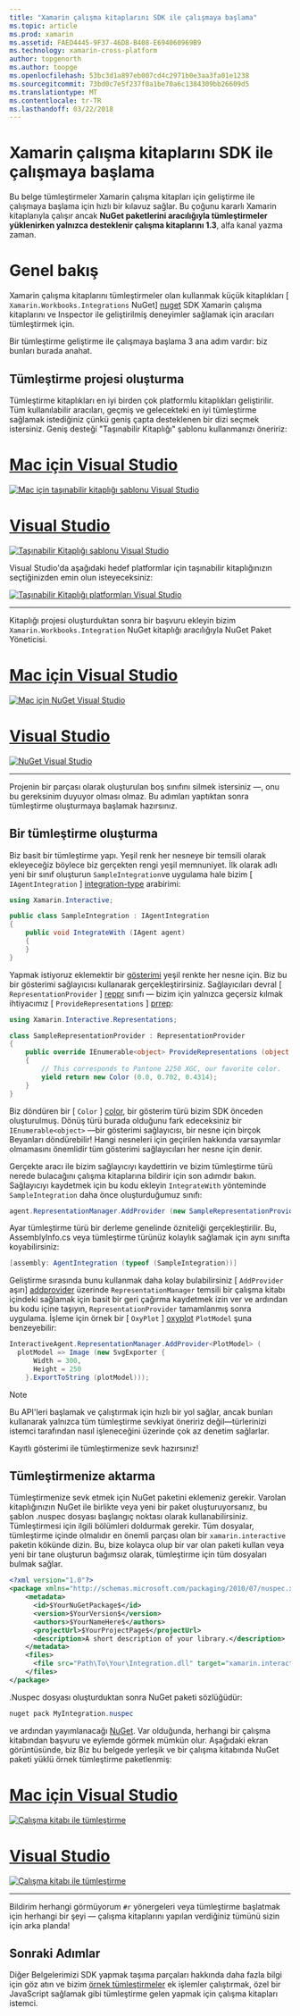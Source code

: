 ```yaml
---
title: "Xamarin çalışma kitaplarını SDK ile çalışmaya başlama"
ms.topic: article
ms.prod: xamarin
ms.assetid: FAED4445-9F37-46D8-B408-E694060969B9
ms.technology: xamarin-cross-platform
author: topgenorth
ms.author: toopge
ms.openlocfilehash: 53bc3d1a897eb007cd4c2971b0e3aa3fa01e1238
ms.sourcegitcommit: 73bd0c7e5f237f0a1be70a6c1384309bb26609d5
ms.translationtype: MT
ms.contentlocale: tr-TR
ms.lasthandoff: 03/22/2018
---
```

# <a name="getting-started-with-the-xamarin-workbooks-sdk"></a>Xamarin çalışma kitaplarını SDK ile çalışmaya başlama

Bu belge tümleştirmeler Xamarin çalışma kitapları için geliştirme ile çalışmaya başlama için hızlı bir kılavuz sağlar. Bu çoğunu kararlı Xamarin kitaplarıyla çalışır ancak **NuGet paketlerini aracılığıyla tümleştirmeler yüklenirken yalnızca desteklenir çalışma kitaplarını 1.3**, alfa kanal yazma zaman.

# <a name="general-overview"></a>Genel bakış

Xamarin çalışma kitaplarını tümleştirmeler olan kullanmak küçük kitaplıkları [ `Xamarin.Workbooks.Integrations` NuGet] [ nuget] SDK Xamarin çalışma kitaplarını ve Inspector ile geliştirilmiş deneyimler sağlamak için aracıları tümleştirmek için.

Bir tümleştirme geliştirme ile çalışmaya başlama 3 ana adım vardır: biz bunları burada anahat.

## <a name="creating-the-integration-project"></a>Tümleştirme projesi oluşturma

Tümleştirme kitaplıkları en iyi birden çok platformlu kitaplıkları geliştirilir. Tüm kullanılabilir aracıları, geçmiş ve gelecekteki en iyi tümleştirme sağlamak istediğiniz çünkü geniş çapta desteklenen bir dizi seçmek istersiniz. Geniş desteği "Taşınabilir Kitaplığı" şablonu kullanmanızı öneririz:

# <a name="visual-studio-for-mactabvsmac"></a>[Mac için Visual Studio](#tab/vsmac)

[![Mac için taşınabilir kitaplığı şablonu Visual Studio](images/xamarin-studio-pcl.png)](images/xamarin-studio-pcl.png#lightbox)

# <a name="visual-studiotabvswin"></a>[Visual Studio](#tab/vswin)

[![Taşınabilir Kitaplığı şablonu Visual Studio](images/visual-studio-pcl.png)](images/visual-studio-pcl.png#lightbox)

Visual Studio'da aşağıdaki hedef platformlar için taşınabilir kitaplığınızın seçtiğinizden emin olun isteyeceksiniz:

[![Taşınabilir Kitaplığı platformları Visual Studio](images/visual-studio-pcl-platforms.png)](images/visual-studio-pcl-platforms.png#lightbox)

-----

Kitaplığı projesi oluşturduktan sonra bir başvuru ekleyin bizim `Xamarin.Workbooks.Integration` NuGet kitaplığı aracılığıyla NuGet Paket Yöneticisi.

# <a name="visual-studio-for-mactabvsmac"></a>[Mac için Visual Studio](#tab/vsmac)

[![Mac için NuGet Visual Studio](images/xamarin-studio-nuget.png)](images/xamarin-studio-nuget.png#lightbox)

# <a name="visual-studiotabvswin"></a>[Visual Studio](#tab/vswin)

[![NuGet Visual Studio](images/visual-studio-nuget.png)](images/visual-studio-nuget.png#lightbox)

-----

Projenin bir parçası olarak oluşturulan boş sınıfını silmek istersiniz —, onu bu gereksinim duyuyor olması olmaz. Bu adımları yaptıktan sonra tümleştirme oluşturmaya başlamak hazırsınız.

## <a name="building-an-integration"></a>Bir tümleştirme oluşturma

Biz basit bir tümleştirme yapı. Yeşil renk her nesneye bir temsili olarak ekleyeceğiz böylece biz gerçekten rengi yeşil memnuniyet. İlk olarak adlı yeni bir sınıf oluşturun `SampleIntegration`ve uygulama hale bizim [ `IAgentIntegration` ] [ integration-type] arabirimi:

```csharp
using Xamarin.Interactive;

public class SampleIntegration : IAgentIntegration
{
    public void IntegrateWith (IAgent agent)
    {
    }
}
```

Yapmak istiyoruz eklemektir bir [gösterimi](~/tools/workbooks/sdk/representations.md) yeşil renkte her nesne için. Biz bu bir gösterimi sağlayıcısı kullanarak gerçekleştirirsiniz. Sağlayıcıları devral [ `RepresentationProvider` ] [ reppr] sınıfı — bizim için yalnızca geçersiz kılmak ihtiyacımız [ `ProvideRepresentations` ] [ prrep]:

```csharp
using Xamarin.Interactive.Representations;

class SampleRepresentationProvider : RepresentationProvider
{
    public override IEnumerable<object> ProvideRepresentations (object obj)
    {
        // This corresponds to Pantone 2250 XGC, our favorite color.
        yield return new Color (0.0, 0.702, 0.4314);
    }
}
```

Biz döndüren bir [ `Color` ] [ color], bir gösterim türü bizim SDK önceden oluşturulmuş.
Dönüş türü burada olduğunu fark edeceksiniz bir `IEnumerable<object>` &mdash;bir gösterimi sağlayıcısı, bir nesne için birçok Beyanları döndürebilir! Hangi nesneleri için geçirilen hakkında varsayımlar olmamasını önemlidir tüm gösterimi sağlayıcıları her nesne için denir.

Gerçekte aracı ile bizim sağlayıcıyı kaydettirin ve bizim tümleştirme türü nerede bulacağını çalışma kitaplarına bildirir için son adımdır bakın. Sağlayıcıyı kaydetmek için bu kodu ekleyin `IntegrateWith` yönteminde `SampleIntegration` daha önce oluşturduğumuz sınıfı:

```csharp
agent.RepresentationManager.AddProvider (new SampleRepresentationProvider ());
```

Ayar tümleştirme türü bir derleme genelinde özniteliği gerçekleştirilir. Bu, AssemblyInfo.cs veya tümleştirme türünüz kolaylık sağlamak için aynı sınıfta koyabilirsiniz:

```csharp
[assembly: AgentIntegration (typeof (SampleIntegration))]
````

Geliştirme sırasında bunu kullanmak daha kolay bulabilirsiniz [ `AddProvider` aşırı] [ addprovider] üzerinde `RepresentationManager` temsili bir çalışma kitabı içindeki sağlamak için basit bir geri çağırma kaydetmek izin ver ve ardından bu kodu içine taşıyın, `RepresentationProvider` tamamlanmış sonra uygulama. İşleme için örnek bir [ `OxyPlot` ] [ oxyplot] `PlotModel` şuna benzeyebilir:

```csharp
InteractiveAgent.RepresentationManager.AddProvider<PlotModel> (
  plotModel => Image (new SvgExporter {
      Width = 300,
      Height = 250
    }.ExportToString (plotModel)));
```

> [!NOTE]
> Bu API'leri başlamak ve çalıştırmak için hızlı bir yol sağlar, ancak bunları kullanarak yalnızca tüm tümleştirme sevkiyat öneririz değil&mdash;türlerinizi istemci tarafından nasıl işleneceğini üzerinde çok az denetim sağlarlar.

Kayıtlı gösterimi ile tümleştirmenize sevk hazırsınız!

## <a name="shipping-your-integration"></a>Tümleştirmenize aktarma

Tümleştirmenize sevk etmek için NuGet paketini eklemeniz gerekir.
Varolan kitaplığınızın NuGet ile birlikte veya yeni bir paket oluşturuyorsanız, bu şablon .nuspec dosyası başlangıç noktası olarak kullanabilirsiniz.
Tümleştirmesi için ilgili bölümleri doldurmak gerekir. Tüm dosyalar, tümleştirme içinde olmalıdır en önemli parçası olan bir `xamarin.interactive` paketin kökünde dizin. Bu, bize kolayca olup bir var olan paketi kullan veya yeni bir tane oluşturun bağımsız olarak, tümleştirme için tüm dosyaları bulmak sağlar.

```xml
<?xml version="1.0"?>
<package xmlns="http://schemas.microsoft.com/packaging/2010/07/nuspec.xsd">
    <metadata>
      <id>$YourNuGetPackage$</id>
      <version>$YourVersion$</version>
      <authors>$YourNameHere$</authors>
      <projectUrl>$YourProjectPage$</projectUrl>
      <description>A short description of your library.</description>
    </metadata>
    <files>
      <file src="Path\To\Your\Integration.dll" target="xamarin.interactive" />
    </files>
</package>
```

.Nuspec dosyası oluşturduktan sonra NuGet paketi sözlüğüdür:

```csharp
nuget pack MyIntegration.nuspec
```

ve ardından yayımlanacağı [NuGet][nugetorg]. Var olduğunda, herhangi bir çalışma kitabından başvuru ve eylemde görmek mümkün olur. Aşağıdaki ekran görüntüsünde, biz Biz bu belgede yerleşik ve bir çalışma kitabında NuGet paketi yüklü örnek tümleştirme paketlenmiş:

# <a name="visual-studio-for-mactabvsmac"></a>[Mac için Visual Studio](#tab/vsmac)

[![Çalışma kitabı ile tümleştirme](images/mac-workbooks-integrated.png)](images/mac-workbooks-integrated.png#lightbox)

# <a name="visual-studiotabvswin"></a>[Visual Studio](#tab/vswin)

[![Çalışma kitabı ile tümleştirme](images/windows-workbooks-integrated.png)](images/windows-workbooks-integrated.png#lightbox)

-----

Bildirim herhangi görmüyorum `#r` yönergeleri veya tümleştirme başlatmak için herhangi bir şeyi — çalışma kitaplarını yapılan verdiğiniz tümünü sizin için arka planda!

## <a name="next-steps"></a>Sonraki Adımlar

Diğer Belgelerimizi SDK yapmak taşıma parçaları hakkında daha fazla bilgi için göz atın ve bizim [örnek tümleştirmeler](~/tools/workbooks/samples/index.md) ek işlemler çalıştırmak, özel bir JavaScript sağlamak gibi tümleştirme gelen yapmak için çalışma kitapları istemci.

[integration-type]: https://developer.xamarin.com/api/type/Xamarin.Interactive.IAgentIntegration/
[repman-api]: https://developer.xamarin.com/api/type/Xamarin.Interactive.Representations.IRepresentationManager/
[color]: https://developer.xamarin.com/api/type/Xamarin.Interactive.Representations.Color/
[xir]: https://developer.xamarin.com/api/namespace/Xamarin.Interactive.Representations/
[reppr]: https://developer.xamarin.com/api/type/Xamarin.Interactive.Representations.RepresentationProvider/
[prrep]: https://developer.xamarin.com/api/member/Xamarin.Interactive.Representations.RepresentationProvider.ProvideRepresentations/p/System.Object/
[nugetorg]: https://nuget.org
[nuget]: https://nuget.org/packages/Xamarin.Workbooks.Integration
[addprovider]: https://developer.xamarin.com/api/member/Xamarin.Interactive.Representations.IRepresentationManager.AddProvider/
[oxyplot]: http://www.oxyplot.org/
